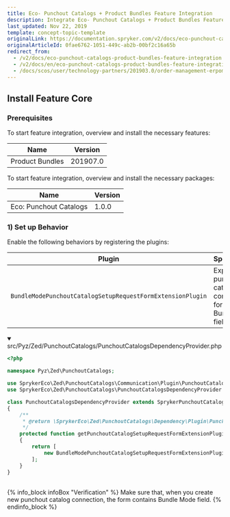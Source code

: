 ```yaml
---
title: Eco- Punchout Catalogs + Product Bundles Feature Integration
description: Integrate Eco- Punchout Catalogs + Product Bundles Feature into the Spryker Commerce OS.
last_updated: Nov 22, 2019
template: concept-topic-template
originalLink: https://documentation.spryker.com/v2/docs/eco-punchout-catalogs-product-bundles-feature-integration
originalArticleId: 0fae6762-1051-449c-ab2b-00bf2c16a65b
redirect_from:
  - /v2/docs/eco-punchout-catalogs-product-bundles-feature-integration
  - /v2/docs/en/eco-punchout-catalogs-product-bundles-feature-integration
  - /docs/scos/user/technology-partners/201903.0/order-management-erpoms/punchout-catalogs/eco-punchout-catalogs-product-bundles-feature-integration.html
---
```


## Install Feature Core
### Prerequisites
To start feature integration, overview and install the necessary features:

| Name | Version |
| --- | --- |
| Product Bundles | 201907.0 |
To start feature integration, overview and install the necessary packages:


| Name | Version |
| --- | --- |
| Eco: Punchout Catalogs | 1.0.0 |

### 1) Set up Behavior
Enable the following behaviors by registering the plugins:

| Plugin | Specification | Prerequisites | Namespace |
| --- | --- | --- | --- |
| `BundleModePunchoutCatalogSetupRequestFormExtensionPlugin` | Expands punchout catalog connection form with Bundle Mode field. | None |`SprykerEco\Zed\PunchoutCatalogs\Communication\Plugin\PunchoutCatalogs` |

<details open>
<summary markdown='span'>src/Pyz/Zed/PunchoutCatalogs/PunchoutCatalogsDependencyProvider.php</summary>

```php
<?php

namespace Pyz\Zed\PunchoutCatalogs;

use SprykerEco\Zed\PunchoutCatalogs\Communication\Plugin\PunchoutCatalogs\BundleModePunchoutCatalogSetupRequestFormExtensionPlugin;
use SprykerEco\Zed\PunchoutCatalogs\PunchoutCatalogsDependencyProvider as SprykerPunchoutCatalogsDependencyProvider;

class PunchoutCatalogsDependencyProvider extends SprykerPunchoutCatalogsDependencyProvider
{
    /**
     * @return \SprykerEco\Zed\PunchoutCatalogs\Dependency\Plugin\PunchoutCatalogSetupRequestFormExtensionPluginInterface[]
     */
    protected function getPunchoutCatalogSetupRequestFormExtensionPlugins(): array
    {
        return [
            new BundleModePunchoutCatalogSetupRequestFormExtensionPlugin(),
        ];
    }
}
```
<br>
</details>
{% info_block infoBox "Verification" %}
Make sure that, when you create new punchout catalog connection, the form contains Bundle Mode field.
{% endinfo_block %}
